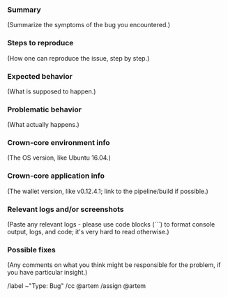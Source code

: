 ### Summary
(Summarize the symptoms of the bug you encountered.)

### Steps to reproduce
(How one can reproduce the issue, step by step.)

### Expected behavior
(What is supposed to happen.)

### Problematic behavior
(What actually happens.)

### Crown-core environment info
(The OS version, like Ubuntu 16.04.)

### Crown-core application info
(The wallet version, like v0.12.4.1; link to the pipeline/build if possible.)

### Relevant logs and/or screenshots
(Paste any relevant logs - please use code blocks (```) to format console output,
logs, and code; it's very hard to read otherwise.)

### Possible fixes
(Any comments on what you think might be responsible for the problem, if you have particular insight.)

/label ~"Type: Bug"
/cc @artem
/assign @artem
